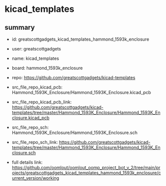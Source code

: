 # kicad_templates
 
## summary 
* id: greatscottgadgets_kicad_templates_hammond_1593k_enclosure
* user: greatscottgadgets
* name: kicad_templates
* board: hammond_1593k_enclosure
* repo: https://github.com/greatscottgadgets/kicad-templates
* src_file_repo_kicad_pcb: Hammond_1593K_Enclosure/Hammond_1593K_Enclosure.kicad_pcb
* src_file_repo_kicad_pcb_link: https://github.com/greatscottgadgets/kicad-templates/tree/master/Hammond_1593K_Enclosure/Hammond_1593K_Enclosure.kicad_pcb


* src_file_repo_sch: Hammond_1593K_Enclosure/Hammond_1593K_Enclosure.sch
* src_file_repo_sch_link: https://github.com/greatscottgadgets/kicad-templates/tree/master/Hammond_1593K_Enclosure/Hammond_1593K_Enclosure.sch
* full details link: https://github.com/oomlout/oomlout_oomp_project_bot_v_2/tree/main/projects/greatscottgadgets_kicad_templates_hammond_1593k_enclosure/current_version/working  







